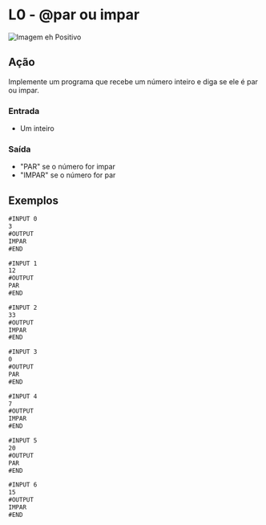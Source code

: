 # L0 - @par ou impar

![Imagem eh Positivo](https://raw.githubusercontent.com/qxcodefup/arcade/master/base/par/cover.jpg)

## Ação

Implemente um programa que recebe um número inteiro e diga se ele é par ou impar.

### Entrada

- Um inteiro

### Saída

- "PAR" se o número for impar
- "IMPAR" se o número for par

## Exemplos

```txt
#INPUT 0
3
#OUTPUT
IMPAR
#END

#INPUT 1
12
#OUTPUT
PAR
#END

#INPUT 2
33
#OUTPUT
IMPAR
#END

#INPUT 3
0
#OUTPUT
PAR
#END

#INPUT 4
7
#OUTPUT
IMPAR
#END

#INPUT 5
20
#OUTPUT
PAR
#END

#INPUT 6
15
#OUTPUT
IMPAR
#END
```
